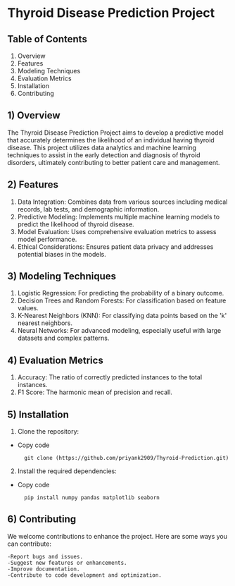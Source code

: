 # Thyroid Disease Prediction Project

## Table of Contents
1) Overview
2) Features
3) Modeling Techniques
4) Evaluation Metrics
5) Installation
6) Contributing

## 1) Overview 

The Thyroid Disease Prediction Project aims to develop a predictive model that accurately determines the likelihood of an individual having thyroid disease. This project utilizes data analytics and machine learning techniques to assist in the early detection and diagnosis of thyroid disorders, ultimately contributing to better patient care and management.

## 2) Features
1) Data Integration: Combines data from various sources including medical records, lab tests, and demographic information.
2) Predictive Modeling: Implements multiple machine learning models to predict the likelihood of thyroid disease.
3) Model Evaluation: Uses comprehensive evaluation metrics to assess model performance.
4) Ethical Considerations: Ensures patient data privacy and addresses potential biases in the models.

## 3) Modeling Techniques
1) Logistic Regression: For predicting the probability of a binary outcome.
2) Decision Trees and Random Forests: For classification based on feature values.
3) K-Nearest Neighbors (KNN): For classifying data points based on the 'k' nearest neighbors.
4) Neural Networks: For advanced modeling, especially useful with large datasets and complex patterns.

## 4) Evaluation Metrics
1) Accuracy: The ratio of correctly predicted instances to the total instances.
2) F1 Score: The harmonic mean of precision and recall.

## 5) Installation
1) Clone the repository:
- Copy code

  		git clone (https://github.com/priyank2909/Thyroid-Prediction.git)
  
2) Install the required dependencies:
- Copy code

        pip install numpy pandas matplotlib seaborn

## 6) Contributing

We welcome contributions to enhance the project. Here are some ways you can contribute:

    -Report bugs and issues.
    -Suggest new features or enhancements.
    -Improve documentation.
    -Contribute to code development and optimization.
